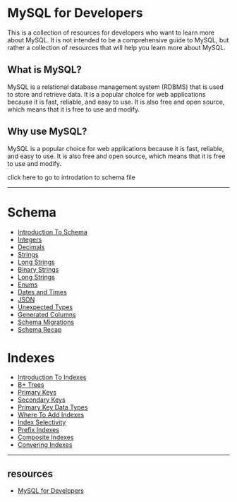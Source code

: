 # MySQL for Developers

This is a collection of resources for developers who want to learn more about MySQL. It is not intended to be a comprehensive guide to MySQL, but rather a collection of resources that will help you learn more about MySQL.

## What is MySQL?

MySQL is a relational database management system (RDBMS) that is used to store and retrieve data. It is a popular choice for web applications because it is fast, reliable, and easy to use. It is also free and open source, which means that it is free to use and modify.

## Why use MySQL?

MySQL is a popular choice for web applications because it is fast, reliable, and easy to use. It is also free and open source, which means that it is free to use and modify.

click here to go to introdation to schema file

---
# Schema 
* [Introduction To Schema](Schema/introduction-to-schema.md)
* [Integers](Schema/integers.md)
* [Decimals](Schema/decimals.md)
* [Strings](Schema/strings.md)
* [Long Strings](Schema/long-strings.md)
* [Binary Strings](Schema/binary-strings.md)
* [Long Strings](Schema/long-strings.md)
* [Enums](Schema/enums.md)
* [Dates and Times](Schema/dates.md)
* [JSON](Schema/json.md)
* [Unexpected Types](Schema/unexpected-types.md)
* [Generated Columns](Schema/generated-columns.md)
* [Schema Migrations](Schema/schema-migrations.md)
* [Schema Recap](Schema/schema-recap.md)

# Indexes
* [Introduction To Indexes](Indexes/introduction-to-indexes.md)
* [B+ Trees](Indexes/b-trees.md)
* [Primary Keys](Indexes/primary-keys.md)
* [Secondary Keys](Indexes/secondary-keys.md)
* [Primary Key Data Types](Indexes/primary-key-data-types.md)
* [Where To Add Indexes](Indexes/where-to-add-indexes.md)
* [Index Selectivity](Indexes/index-selectivity.md)
* [Prefix Indexes](Indexes/prefix-indexes.md)
* [Composite Indexes](Indexes/composite-indexes.md)
* [Convering Indexes](Indexes/convering-indexes.md)
---

## resources
* [MySQL for Developers](https://planetscale.com/courses/mysql-for-developers/)